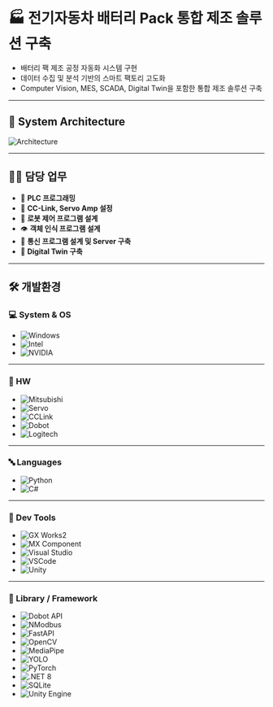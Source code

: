 # 🏭 전기자동차 배터리 Pack 통합 제조 솔루션 구축
- 배터리 팩 제조 공정 자동화 시스템 구현
- 데이터 수집 및 분석 기반의 스마트 팩토리 고도화
- Computer Vision, MES, SCADA, Digital Twin을 포함한 통합 제조 솔루션 구축

---

## 🧩 System Architecture

![Architecture](https://github.com/user-attachments/assets/7fce15d3-d269-42db-9107-f80810d027a5)

---

## 🧑‍💻 담당 업무 

- 🧠 **PLC 프로그래밍**  
- 🔗 **CC-Link, Servo Amp 설정**  
- 🤖 **로봇 제어 프로그램 설계**  
- 👁️ **객체 인식 프로그램 설계**  
- 🔌 **통신 프로그램 설계 및 Server 구축**
- 🧱 **Digital Twin 구축**  

---

## 🛠 개발환경

### 💻 System & OS
- ![Windows](https://img.shields.io/badge/-Windows_11-0078D4?style=flat&logo=windows&logoColor=white)  
- ![Intel](https://img.shields.io/badge/-Intel_i7_13700-0071C5?style=flat&logo=intel&logoColor=white)  
- ![NVIDIA](https://img.shields.io/badge/-NVIDIA_RTX_4060-76B900?style=flat&logo=nvidia&logoColor=white)

---

### 🤖 HW
- ![Mitsubishi](https://img.shields.io/badge/-MELSEC_Q03UDECPU-E60012?style=flat&logo=semiconductor-manufacturing&logoColor=white)  
- ![Servo](https://img.shields.io/badge/-MR--J4--10B-555555?style=flat&logo=server&logoColor=white)  
- ![CCLink](https://img.shields.io/badge/-CC--Link-007CC2?style=flat&logo=protocolsio&logoColor=white)  
- ![Dobot](https://img.shields.io/badge/-Dobot_Magician-005BA1?style=flat&logo=robotframework&logoColor=white)  
- ![Logitech](https://img.shields.io/badge/Logitech_C922_PRO_STREAM-000000?style=flat&logo=logitech&logoColor=white)
 
---

### 🔤 Languages
- ![Python](https://img.shields.io/badge/-Python-3776AB?style=flat&logo=python&logoColor=white)  
- ![C#](https://img.shields.io/badge/-C%23-239120?style=flat&logo=dotnet&logoColor=white)

---

### 🧰 Dev Tools
- ![GX Works2](https://img.shields.io/badge/-GX_Works2-E60012?style=flat&logo=automation&logoColor=white)  
- ![MX Component](https://img.shields.io/badge/-MX_Component-000000?style=flat&logo=windows&logoColor=white)
- ![Visual Studio](https://img.shields.io/badge/-Visual_Studio_2022-5C2D91?style=flat&logo=visualstudio&logoColor=white)  
- ![VSCode](https://img.shields.io/badge/-VS_Code-007ACC?style=flat&logo=visualstudio&logoColor=white)  
- ![Unity](https://img.shields.io/badge/-Unity_6-000000?style=flat&logo=unity&logoColor=white)
  
---

### 🧱 Library / Framework
- ![Dobot API](https://img.shields.io/badge/-Dobot_API-0082C8?style=flat&logo=usb&logoColor=white)  
- ![NModbus](https://img.shields.io/badge/-NModbus-333333?style=flat&logo=protocolㄴ&logoColor=white)  
- ![FastAPI](https://img.shields.io/badge/-FastAPI-009688?style=flat&logo=fastapi&logoColor=white)  
- ![OpenCV](https://img.shields.io/badge/-OpenCV-5C3EE8?style=flat&logo=opencv&logoColor=white)  
- ![MediaPipe](https://img.shields.io/badge/-MediaPipe-FF6F00?style=flat&logo=google&logoColor=white)  
- ![YOLO](https://img.shields.io/badge/-Ultralytics_YOLOv8-7B68EE?style=flat&logo=openai&logoColor=white)  
- ![PyTorch](https://img.shields.io/badge/-PyTorch-EE4C2C?style=flat&logo=pytorch&logoColor=white)  
- ![.NET 8](https://img.shields.io/badge/-.NET_8.0-512BD4?style=flat&logo=dotnet&logoColor=white)  
- ![SQLite](https://img.shields.io/badge/-SQLite-07405E?style=flat&logo=sqlite&logoColor=white)  
- ![Unity Engine](https://img.shields.io/badge/-Unity_Engine-000000?style=flat&logo=unity&logoColor=white)
